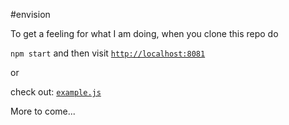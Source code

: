 
#envision

To get a feeling for what I am doing, when you clone this repo do

`npm start` and then visit [`http://localhost:8081`](http://localhost:8081)

or

check out: [`example.js`](https://github.com/saambarati/envision/blob/master/example/client/example.js)

More to come...
